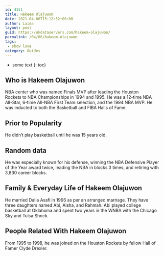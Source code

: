 ```yaml
---
id: 4151
title: Hakeem Olajuwon
date: 2021-04-06T15:12:52+00:00
author: Laima
layout: post
guid: https://ukdataservers.com/hakeem-olajuwon/
permalink: /04/06/hakeem-olajuwon
tags:
 - show love
category: Guides
---
```


* some text
{: toc}


## Who is Hakeem Olajuwon
                  
                  
                  
NBA center who was named Finals MVP after leading the Houston Rockets to NBA Championships in 1994 and 1995. He was a 12-time NBA All-Star, 6-time All-NBA First Team selection, and the 1994 NBA MVP. He was inducted to both the Basketball and FIBA Halls of Fame.
                  
              
            
              
            
                
                
                
## Prior to Popularity
                  
                  
                  
He didn&#8217;t play basketball until he was 15 years old.
                  
              
            
              
            
                
                
                
## Random data
                  
                  
                  
He was especially known for his defense, winning the NBA Defensive Player of the Year award twice, leading the NBA in blocks 3 times, and retiring with 3,830 career blocks.
                  
              
            
              
            
                
                
                
## Family & Everyday Life of Hakeem Olajuwon
                  
                  
                  
He married Dalia Asafi in 1996 as per an arranged marriage. They have three daughters named Abi, Aisha, and Rahmah. Abi played college basketball at Oklahoma and spent two years in the WNBA with the Chicago Sky and Tulsa Shock.
                  
              
            
              
            
                
                
                
## People Related With Hakeem Olajuwon
                  
                  
                  
From 1995 to 1998, he was joined on the Houston Rockets by fellow Hall of Famer Clyde Drexler.
                  
              
            
              
            
                
              
            
              
              
            
            
              
            
          
          
          